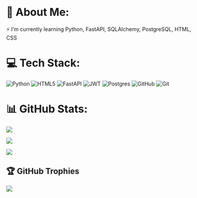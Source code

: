 # 💫 About Me:
⚡ I’m currently learning Python, FastAPI, SQLAlchemy, PostgreSQL, HTML, CSS<br>


# 💻 Tech Stack:
![Python](https://img.shields.io/badge/python-3670A0?style=flat&logo=python&logoColor=ffdd54) ![HTML5](https://img.shields.io/badge/html5-%23E34F26.svg?style=flat&logo=html5&logoColor=white) ![FastAPI](https://img.shields.io/badge/FastAPI-005571?style=flat&logo=fastapi) ![JWT](https://img.shields.io/badge/JWT-black?style=flat&logo=JSON%20web%20tokens) ![Postgres](https://img.shields.io/badge/postgres-%23316192.svg?style=flat&logo=postgresql&logoColor=white) ![GitHub](https://img.shields.io/badge/github-%23121011.svg?style=flat&logo=github&logoColor=white) ![Git](https://img.shields.io/badge/git-%23F05033.svg?style=flat&logo=git&logoColor=white)
# 📊 GitHub Stats:
![](https://github-readme-stats.vercel.app/api?username=Acc0rd8&theme=tokyonight&show_icons=true&hide_border=true&include_all_commits=false&count_private=false)<br/>

![](https://github-readme-streak-stats.herokuapp.com/?user=Acc0rd8&theme=tokyonight&hide_border=true)<br/>

![](https://github-readme-stats.vercel.app/api/top-langs/?username=Acc0rd8&theme=tokyonight&hide_border=true&include_all_commits=false&count_private=false&layout=compact)

## 🏆 GitHub Trophies
![](https://github-profile-trophy.vercel.app/?username=Acc0rd8&theme=radical&no-frame=true&no-bg=false&margin-w=4)
